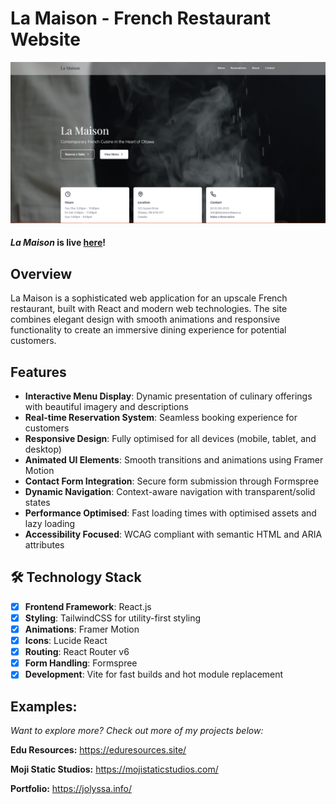 # La Maison - French Restaurant Website

![](assets/20250208_030621_image.png)

#### *La Maison* is live [here](https://la-maison.pages.dev/)!

## Overview

La Maison is a sophisticated web application for an upscale French restaurant, built with React and modern web technologies. The site combines elegant design with smooth animations and responsive functionality to create an immersive dining experience for potential customers.

## Features

- **Interactive Menu Display**: Dynamic presentation of culinary offerings with beautiful imagery and descriptions
- **Real-time Reservation System**: Seamless booking experience for customers
- **Responsive Design**: Fully optimised for all devices (mobile, tablet, and desktop)
- **Animated UI Elements**: Smooth transitions and animations using Framer Motion
- **Contact Form Integration**: Secure form submission through Formspree
- **Dynamic Navigation**: Context-aware navigation with transparent/solid states
- **Performance Optimised**: Fast loading times with optimised assets and lazy loading
- **Accessibility Focused**: WCAG compliant with semantic HTML and ARIA attributes

## 🛠 Technology Stack

- [X] **Frontend Framework**: React.js
- [X] **Styling**: TailwindCSS for utility-first styling
- [X] **Animations**: Framer Motion
- [X] **Icons**: Lucide React
- [X] **Routing**: React Router v6
- [X] **Form Handling**: Formspree
- [X] **Development**: Vite for fast builds and hot module replacement

## Examples:

*Want to explore more? Check out more of my projects below:*

**Edu Resources:** https://eduresources.site/

**Moji Static Studios:** https://mojistaticstudios.com/

**Portfolio:** https://jolyssa.info/
